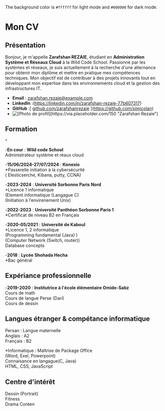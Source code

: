 The background color is `#ffffff` for light mode and `#000000` for dark mode.
# Mon CV

## Présentation
Bonjour, je m'appelle **Zarafshan REZAIE**, étudiant en **Administration Système et Réseaux Cloud** à la Wild Code School. Passionné par les systèmes et réseaux, je suis actuellement à la recherche d'une alternance pour obtenir mon diplôme et mettre en pratique mes compétences techniques. Mon objectif est de contribuer à des projets innovants tout en développant mon expertise dans les environnements cloud et la gestion des infrastructures IT.

- **Email** : zarafshan.rezaie@example.com  
- **LinkedIn** :(https://linkedin.com/in/zarafshan-rezaie-77b607317)
- **GitHub** :[ [github.com/zarafshanrezaie](https://github.com/zarafshanrezaie)  ](https://github.com/simicolan)
- ![[Photo de profil](https://via.placeholder.com/150 "Zarafshan Rezaie"](https://avatars.githubusercontent.com/u/75810206?s=400&u=02912f1d1a36a0028f371c5f9989c49e09efd731&v=4))  


## Formation

  	*
-**En cour** : **Wild code School**</br>
Administrateur système et réaux cloud
	
-**15/06/2024-27/07/2024** : **Konexio** </br>
*Passerelle initiation à la cybersécurité </br>
( Elesticserche, Kibana, putty, CCNA)
	
	
-**2023-2024** : **Université Sorbonne Paris Nord**</br>
*Licence 1 informatique </br>
(Element informatique (Langague C)</br>
(Initiation à l'envirenement Unix)</br>

 	
-**2022-2023** : **Université Panthéon Sorbonne Paris 1**</br>
*Certificat de niveau B2 en Français

 	
-**2020-05/2021** : **Université de Kaboul**</br>
*Licence 1, 2 informatique</br>
(Programming fundamental (Java) )</br>
(Computer Network (Switch, router))</br>
 Database concepts

	
-**2018** : **Lycée Shohada Hecha**</br>
*Bac général

## Expériance professionnelle
 
 -**2019-2020** : **Institutrice à l'école élémentaire Omide-Sabz**</br>
Cours de math</br>
Cours de langue Perse (Dari)</br>
Cours de dessin</br>

## Langues étranger & compétance informatique</br>
Persan : Langue maternelle</br>
Anglais : A2</br>
Français : B2</br>

*Informatique : Maîtrise de Package Office </br>
(Word, Exel, Powerpoint) </br> 
Connaisance en langague(C, Java)</br>
HTML, CSS, JavaScript
	 		

## Centre d'intérêt 
Dessin (Portrait)</br>
Fitness</br>
Drama Coréen</br>
 
